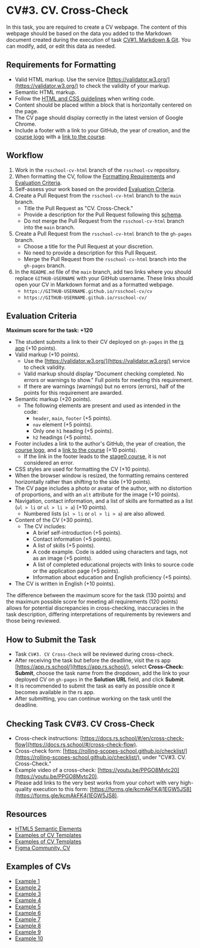 # CV#3. CV. Cross-Check

In this task, you are required to create a CV webpage. The content of this webpage should be based on the data you added to the Markdown document created during the execution of task [CV#1. Markdown & Git](git-markdown.md). You can modify, add, or edit this data as needed.

## Requirements for Formatting

- Valid HTML markup. Use the service [https://validator.w3.org/](https://validator.w3.org/) to check the validity of your markup.
- Semantic HTML markup.
- Follow the [HTML and CSS guidelines](https://codeguide.academy/html-css.html) when writing code.
- Content should be placed within a block that is horizontally centered on the page.
- The CV page should display correctly in the latest version of Google Chrome.
- Include a footer with a link to your GitHub, the year of creation, and the [course logo](https://rs.school/images/rs_school_js.svg) with a [link to the course](https://rs.school/js/).

## Workflow

1. Work in the `rsschool-cv-html` branch of the `rsschool-cv` repository.
2. When formatting the CV, follow the [Formatting Requirements](#requirements-for-formatting) and [Evaluation Criteria](#evaluation-criteria).
3. Self-assess your work based on the provided [Evaluation Criteria](#evaluation-criteria).
4. Create a Pull Request from the `rsschool-cv-html` branch to the `main` branch.
   - Title the Pull Request as "CV. Cross-Check."
   - Provide a description for the Pull Request following this [schema](https://docs.rs.school/#/en/pull-request-review-process?id=Требования-к-pull-request-pr).
   - Do not merge the Pull Request from the `rsschool-cv-html` branch into the `main` branch.
5. Create a Pull Request from the `rsschool-cv-html` branch to the `gh-pages` branch.
   - Choose a title for the Pull Request at your discretion.
   - No need to provide a description for this Pull Request.
   - Merge the Pull Request from the `rsschool-cv-html` branch into the `gh-pages` branch.
6. In the `README.md` file of the `main` branch, add two links where you should replace `GITHUB-USERNAME` with your GitHub username. These links should open your CV in Markdown format and as a formatted webpage.
   - `https://GITHUB-USERNAME.github.io/rsschool-cv/cv`
   - `https://GITHUB-USERNAME.github.io/rsschool-cv/`

## Evaluation Criteria

**Maximum score for the task: +120**

- The student submits a link to their CV deployed on `gh-pages` in the [rs app](https://app.rs.school/course/student/cross-check-submit?course=js-fe-preschool-2022q2) (+10 points).
- Valid markup (+10 points).
  - Use the [https://validator.w3.org/](https://validator.w3.org/) service to check validity.
  - Valid markup should display "Document checking completed. No errors or warnings to show." Full points for meeting this requirement.
  - If there are warnings (warnings) but no errors (errors), half of the points for this requirement are awarded.
- Semantic markup (+20 points).
  - The following elements are present and used as intended in the code:
    - `header`, `main`, `footer` (+5 points).
    - `nav` element (+5 points).
    - Only one `h1` heading (+5 points).
    - `h2` headings (+5 points).
- Footer includes a link to the author's GitHub, the year of creation, the [course logo](https://rs.school/images/rs_school_js.svg), and a [link to the course](https://rs.school/js/) (+10 points).
  - If the link in the footer leads to the [stage0 course](https://rs.school/js-stage0/), it is not considered an error.
- CSS styles are used for formatting the CV (+10 points).
- When the browser window is resized, the formatting remains centered horizontally rather than shifting to the side (+10 points).
- The CV page includes a photo or avatar of the author, with no distortion of proportions, and with an `alt` attribute for the image (+10 points).
- Navigation, contact information, and a list of skills are formatted as a list (`ul > li` or `ul > li > a`) (+10 points).
  - Numbered lists (`ol > li` or `ol > li > a`) are also allowed.
- Content of the CV (+30 points).
  - The CV includes:
    - A brief self-introduction (+5 points).
    - Contact information (+5 points).
    - A list of skills (+5 points).
    - A code example. Code is added using characters and tags, not as an image (+5 points).
    - A list of completed educational projects with links to source code or the application page (+5 points).
    - Information about education and English proficiency (+5 points).
- The CV is written in English (+10 points).

The difference between the maximum score for the task (130 points) and the maximum possible score for meeting all requirements (120 points) allows for potential discrepancies in cross-checking, inaccuracies in the task description, differing interpretations of requirements by reviewers and those being reviewed.

## How to Submit the Task

- Task `CV#3. CV Cross-Check` will be reviewed during cross-check.
- After receiving the task but before the deadline, visit the rs app [https://app.rs.school/](https://app.rs.school/), select **Cross-Check: Submit**, choose the task name from the dropdown, add the link to your deployed CV on `gh-pages` in the **Solution URL** field, and click **Submit**.
- It is recommended to submit the task as early as possible once it becomes available in the rs app.
- After submitting, you can continue working on the task until the deadline.

## Checking Task CV#3. CV Cross-Check

- Cross-check instructions: [https://docs.rs.school/#/en/cross-check-flow](https://docs.rs.school/#/cross-check-flow).
- Cross-check form: [https://rolling-scopes-school.github.io/checklist/](https://rolling-scopes-school.github.io/checklist/), under "CV#3. CV. Cross-Check."
- Example video of a cross-check: [https://youtu.be/PPGO8Mvtc20](https://youtu.be/PPGO8Mvtc20).
- Please add links to the very best works from your cohort with very high-quality execution to this form: [https://forms.gle/kcmAkFK4j1EGW5JS8](https://forms.gle/kcmAkFK4j1EGW5JS8).

## Resources

- [HTML5 Semantic Elements](https://html5css.ru/html/html5_semantic_elements.php)
- [Examples of CV Templates](https://www.freepik.com/free-photos-vectors/cv-template)
- [Examples of CV Templates](https://www.canva.com/resumes/templates/)
- [Figma Community. CV](https://www.figma.com/community/search?model_type=hub_files&q=cv)

## Examples of CVs

- [Example 1](https://mserykh.github.io/rsschool-cv/)
- [Example 2](https://petr9ra.github.io/rsschool-cv/)
- [Example 3](https://estydaven.github.io/rsschool-cv/)
- [Example 4](https://alexandrdrozdfd.github.io/rsschool-cv/)
- [Example 5](https://yuriandev.github.io/rsschool-cv/)
- [Example 6](https://annavoloshina.github.io/rsschool-cv/)
- [Example 7](https://kryvetski-andrei.github.io/rsschool-cv/)
- [Example 8](https://nikita-resh.github.io/rsschool-cv/)
- [Example 9](https://themrcrowley.github.io/rsschool-cv/)
- [Example 10](https://elvinyeka.github.io/rsschool-cv/)
